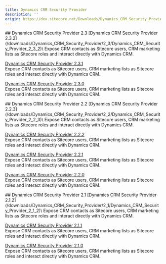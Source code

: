 ```yaml
---
title: Dynamics CRM Security Provider
description: ''
origin: https://dev.sitecore.net/Downloads/Dynamics_CRM_Security_Provider
---
```


<Card variant='outlineRaised' px={0} mb={8}>
<CardHeader>
## Dynamics CRM Security Provider 2.3
</CardHeader>
<CardBody>
[Dynamics CRM Security Provider 2.3.2](/downloads/Dynamics_CRM_Security_Provider/2_3/Dynamics_CRM_Security_Provider_2_3_2)\
Expose CRM contacts as Sitecore users, CRM marketing lists as Sitecore roles and interact directly with Dynamics CRM.

[Dynamics CRM Security Provider 2.3.1](/downloads/Dynamics_CRM_Security_Provider/2_3/Dynamics_CRM_Security_Provider_2_3_1)\
Expose CRM contacts as Sitecore users, CRM marketing lists as Sitecore roles and interact directly with Dynamics CRM.

[Dynamics CRM Security Provider 2.3.0](/downloads/Dynamics_CRM_Security_Provider/2_3/Dynamics_CRM_Security_Provider_2_3_0)\
Expose CRM contacts as Sitecore users, CRM marketing lists as Sitecore roles and interact directly with Dynamics CRM.


</CardBody>          
</Card>
<Card variant='outlineRaised' px={0} mb={8}>
<CardHeader>
## Dynamics CRM Security Provider 2.2
</CardHeader>
<CardBody>
[Dynamics CRM Security Provider 2.2.3](/downloads/Dynamics_CRM_Security_Provider/2_2/Dynamics_CRM_Security_Provider_2_2_3)\
Expose CRM contacts as Sitecore users, CRM marketing lists as Sitecore roles and interact directly with Dynamics CRM.

[Dynamics CRM Security Provider 2.2.2](/downloads/Dynamics_CRM_Security_Provider/2_2/Dynamics_CRM_Security_Provider_2_2_2)\
Expose CRM contacts as Sitecore users, CRM marketing lists as Sitecore roles and interact directly with Dynamics CRM.

[Dynamics CRM Security Provider 2.2.1](/downloads/Dynamics_CRM_Security_Provider/2_2/Dynamics_CRM_Security_Provider_2_2_1)\
Expose CRM contacts as Sitecore users, CRM marketing lists as Sitecore roles and interact directly with Dynamics CRM.

[Dynamics CRM Security Provider 2.2.0](/downloads/Dynamics_CRM_Security_Provider/2_2/Dynamics_CRM_Security_Provider_2_2_0)\
Expose CRM contacts as Sitecore users, CRM marketing lists as Sitecore roles and interact directly with Dynamics CRM.


</CardBody>          
</Card>
<Card variant='outlineRaised' px={0} mb={8}>
<CardHeader>
## Dynamics CRM Security Provider 2.1
</CardHeader>
<CardBody>
[Dynamics CRM Security Provider 2.1.2](/downloads/Dynamics_CRM_Security_Provider/2_1/Dynamics_CRM_Security_Provider_2_1_2)\
Expose CRM contacts as Sitecore users, CRM marketing lists as Sitecore roles and interact directly with Dynamics CRM.

[Dynamics CRM Security Provider 2.1.1](/downloads/Dynamics_CRM_Security_Provider/2_1/Dynamics_CRM_Security_Provider_2_1_1)\
Expose CRM contacts as Sitecore users, CRM marketing lists as Sitecore roles and interact directly with Dynamics CRM.

[Dynamics CRM Security Provider 2.1.0](/downloads/Dynamics_CRM_Security_Provider/2_1/Dynamics_CRM_Security_Provider_2_1_0)\
Expose CRM contacts as Sitecore users, CRM marketing lists as Sitecore roles and interact directly with Dynamics CRM.


</CardBody>          
</Card>